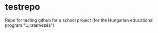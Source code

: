 # testrepo
Repo for testing github for a school project (for the Hungarian educational program "Újratervezés")
